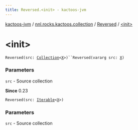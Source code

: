 ```yaml
---
title: Reversed.<init> - kactoos-jvm
---
```


[kactoos-jvm](../../index.html) / [nnl.rocks.kactoos.collection](../index.html) / [Reversed](index.html) / [&lt;init&gt;](./-init-.html)

# &lt;init&gt;

`Reversed(src: `[`Collection`](https://kotlinlang.org/api/latest/jvm/stdlib/kotlin.collections/-collection/index.html)`<`[`X`](index.html#X)`>)``Reversed(vararg src: `[`X`](index.html#X)`)`

### Parameters

`src` - Source collection

**Since**
0.23

`Reversed(src: `[`Iterable`](https://kotlinlang.org/api/latest/jvm/stdlib/kotlin.collections/-iterable/index.html)`<`[`X`](index.html#X)`>)`

### Parameters

`src` - Source collection